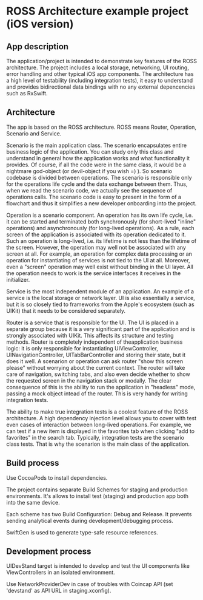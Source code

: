 # ROSS Architecture example project (iOS version)

## App description
The application/project is intended to demonstrate key features of the ROSS architecture. The project includes a local storage, networking, UI routing, error handling and other typical iOS app components. The architecture has a high level of testability (including integration tests), it easy to understand and provides bidirectional data bindings with no any external depencencies such as RxSwift.
## Architecture
The app is based on the ROSS architecture. ROSS means Router, Operation, Scenario and Service.

Scenario is the main application class. The scenario encapsulates entire business logic of the application. You can study only this class and understand in general how the application works and what functionality it provides. Of course, if all the code were in the same class, it would be a nightmare god-object (or devil-object if you wish =) ). So scenario codebase is divided between operations. The scenario is responsible only for the operations life cycle and the data exchange between them. Thus, when we read the scenario code, we actually see the sequence of operations calls. The scenario code is easy to present in the form of a flowchart and thus it simplifies a new developer onboarding into the project.

Operation is a scenario component. An operation has its own life cycle, i.e. it can be started and terminated both synchronously (for short-lived "inline" operations) and asynchronously (for long-lived operations). As a rule, each screen of the application is associated with its operation dedicated to it. Such an operation is long-lived, i.e. its lifetime is not less than the lifetime of the screen. However, the operation may well not be associated with any screen at all. For example, an operation for complex data processing or an operation for instantiating of services is not tied to the UI at all. Moreover, even a "screen" operation may well exist without binding in the UI layer. All the operation needs to work is the service interfaces it receives in the initializer.

Service is the most independent module of an application. An example of a service is the local storage or network layer. UI is also essentially a service, but it is so closely tied to frameworks from the  Apple's ecosystem (such as UIKit) that it needs to be considered separately.

Router is a service that is responsible for the UI. The UI is placed in a separate group because it is a very significant part of the application and is strongly associated with UIKit. This affects its structure and testing methods. Router is completely independent of theapplication  business logic: it is only responsible for instantiating UIViewController, UINavigationController, UITabBarController and storing their state, but it does it well. A scenarion or operation can ask router "show this screen please" without worrying about the current context. The router will take care of navigation, switching tabs, and also even decide whether to show the requested screen in the navigation stack or modally. The clear consequence of this is the ability to run the application in "headless" mode, passing a mock object intead of the router. This is very handy for writing integration tests.

The ability to make true integration tests is a coolest feature of the ROSS architecture. A high dependency injection level allows you to cover with test even cases of interaction between long-lived operations. For example, we can test if a new item is displayed in the favorites tab when clicking "add to favorites" in the search tab. Typically, integration tests are the scenario class tests. That is why the scenarion is the main class of the application.

## Build process
Use CocoaPods to install dependencies.

The project contains separate Build Schemes for staging and production 
environments. It's allows to install test (staging) and production app both 
into the same device.

Each scheme has two Build Configuration: Debug and Release. It prevents sending analytical events during development/debugging process. 

SwiftGen is used to generate type-safe resource references.

## Development process
UIDevStand target is intended to develop and test the UI components like ViewControllers in an isolated environment.

Use NetworkProviderDev in case of troubles with Coincap API (set 'devstand' as API URL in staging.xconfig). 


